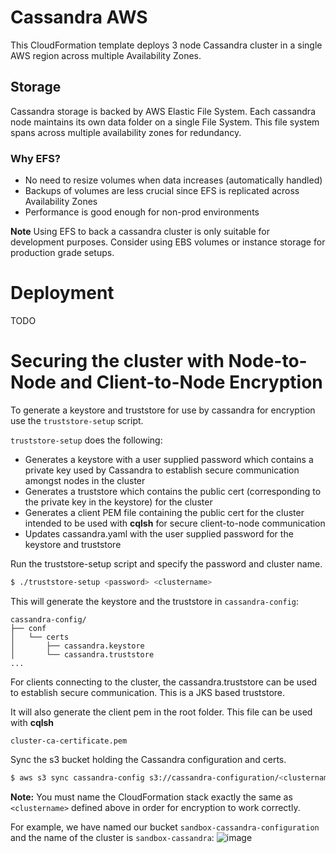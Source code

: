 # Cassandra AWS

This CloudFormation template deploys 3 node Cassandra cluster in a single AWS region 
across multiple Availability Zones.

## Storage

Cassandra storage is backed by AWS Elastic File System. Each cassandra node maintains its own data folder on a single File System.
This file system spans across multiple availability zones for redundancy.

### Why EFS?

- No need to resize volumes when data increases (automatically handled)
- Backups of volumes are less crucial since EFS is replicated across Availability Zones
- Performance is good enough for non-prod environments

**Note** Using EFS to back a cassandra cluster is only suitable for development purposes. 
Consider using EBS volumes or instance storage for production grade setups.

# Deployment

TODO

# Securing the cluster with Node-to-Node and Client-to-Node Encryption

To generate a keystore and truststore for use by cassandra for encryption use
the `truststore-setup` script.

`truststore-setup` does the following:

- Generates a keystore with a user supplied password which contains a private key used by Cassandra to establish secure 
communication amongst nodes in the cluster
- Generates a truststore which contains the public cert (corresponding to the private key in the keystore) for the cluster
- Generates a client PEM file containing the public cert for the cluster intended to be used with **cqlsh** for secure client-to-node communication
- Updates cassandra.yaml with the user supplied password for the keystore and truststore

Run the truststore-setup script and specify the password and cluster name.

```bash
$ ./truststore-setup <password> <clustername>
```

This will generate the keystore and the truststore in `cassandra-config`:

```
cassandra-config/
├── conf
│   └── certs
│       ├── cassandra.keystore
│       └── cassandra.truststore
...
```

For clients connecting to the cluster, the cassandra.truststore can be used to establish secure communication. This is a JKS based truststore.

It will also generate the client pem in the root folder. This file can be used with **cqlsh**

```
cluster-ca-certificate.pem
```

Sync the s3 bucket holding the Cassandra configuration and certs.

```bash
$ aws s3 sync cassandra-config s3://cassandra-configuration/<clustername>
```

**Note:** You must name the CloudFormation stack exactly the same as `<clustername>` defined above in order for 
encryption to work correctly.

For example, we have named our bucket `sandbox-cassandra-configuration` and the name of the cluster is `sandbox-cassandra`:
![image](https://user-images.githubusercontent.com/14280155/33042220-03f05ef0-ce0f-11e7-8729-e4a9798079f2.png)
